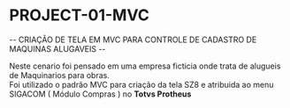 # PROJECT-01-MVC

   -- CRIAÇÃO DE TELA EM MVC PARA CONTROLE DE CADASTRO DE MAQUINAS ALUGAVEIS -- 
   
   Neste cenario foi pensado em uma empresa ficticia onde trata de alugueis de Maquinarios para obras. <br>
   Foi utilizado o padrão MVC para criação da tela SZ8 e atribuida ao menu SIGACOM ( Módulo Compras ) no <strong> Totvs Protheus </strong>
   

